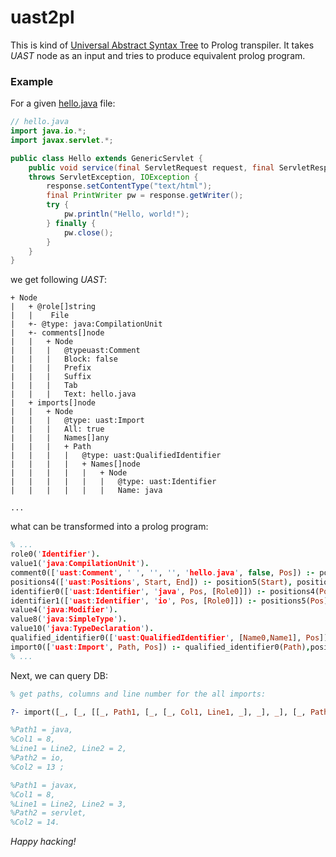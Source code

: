 # uast2pl
This is kind of [Universal Abstract Syntax Tree](https://doc.bblf.sh/uast/uast-specification-v2.html) to Prolog transpiler.
It takes *UAST* node as an input and tries to produce equivalent prolog program.


### Example
For a given [hello.java](http://play.bblf.sh) file:
```java
// hello.java
import java.io.*;
import javax.servlet.*;

public class Hello extends GenericServlet {
    public void service(final ServletRequest request, final ServletResponse response)
    throws ServletException, IOException {
        response.setContentType("text/html");
        final PrintWriter pw = response.getWriter();
        try {
            pw.println("Hello, world!");
        } finally {
            pw.close();
        }
    }
}
```

we get following *UAST*:
```
+ Node
|   + @role[]string
|   |    File
|   +- @type: java:CompilationUnit
|   +- comments[]node
|   |   + Node
|   |   |   @typeuast:Comment
|   |   |   Block: false
|   |   |   Prefix
|   |   |   Suffix
|   |   |   Tab
|   |   |   Text: hello.java
|   + imports[]node
|   |   + Node
|   |   |   @type: uast:Import
|   |   |   All: true
|   |   |   Names[]any
|   |   |   + Path
|   |   |   |   @type: uast:QualifiedIdentifier
|   |   |   |   + Names[]node
|   |   |   |   |   + Node
|   |   |   |   |   |   @type: uast:Identifier
|   |   |   |   |   |   Name: java

...
```

what can be transformed into a prolog program:
```prolog
% ...
role0('Identifier').
value1('java:CompilationUnit').
comment0(['uast:Comment', ' ', '', '', 'hello.java', false, Pos]) :- positions1(Pos).
positions4(['uast:Positions', Start, End]) :- position5(Start), position7(End).
identifier0(['uast:Identifier', 'java', Pos, [Role0]]) :- positions4(Pos),role0(Role0).
identifier1(['uast:Identifier', 'io', Pos, [Role0]]) :- positions5(Pos),role0(Role0).
value4('java:Modifier').
value8('java:SimpleType').
value10('java:TypeDeclaration').
qualified_identifier0(['uast:QualifiedIdentifier', [Name0,Name1], Pos]) :- positions3(Pos),identifier0(Name0),identifier1(Name1).
import0(['uast:Import', Path, Pos]) :- qualified_identifier0(Path),positions2(Pos).
% ...

```

Next, we can query DB:
```prolog
% get paths, columns and line number for the all imports:

?- import([_, [_, [[_, Path1, [_, [_, Col1, Line1, _], _], _], [_, Path2, [_, [_, Col2, Line2, _], _], _]], _], _]).

%Path1 = java,
%Col1 = 8,
%Line1 = Line2, Line2 = 2,
%Path2 = io,
%Col2 = 13 ;

%Path1 = javax,
%Col1 = 8,
%Line1 = Line2, Line2 = 3,
%Path2 = servlet,
%Col2 = 14.


```

_Happy hacking!_
